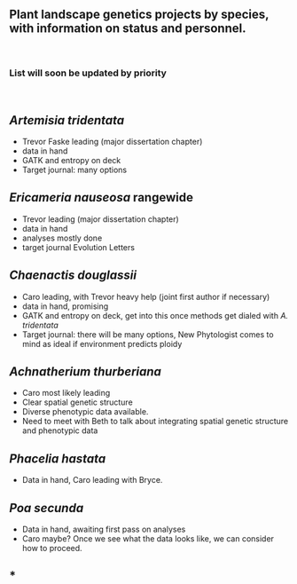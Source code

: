 ## Plant landscape genetics projects by species, with information on status and personnel. 

&nbsp;


### List will soon be updated by priority

&nbsp;

## *Artemisia tridentata*
- Trevor Faske leading (major dissertation chapter)
- data in hand
- GATK and entropy on deck
- Target journal: many options

## *Ericameria nauseosa* rangewide
- Trevor leading (major dissertation chapter)
- data in hand
- analyses mostly done
- target journal Evolution Letters

## *Chaenactis douglassii*
- Caro leading, with Trevor heavy help (joint first author if necessary)
- data in hand, promising
- GATK and entropy on deck, get into this once methods get dialed with *A. tridentata*
- Target journal: there will be many options, New Phytologist comes to mind as ideal if environment predicts ploidy

## *Achnatherium thurberiana*
- Caro most likely leading
- Clear spatial genetic structure
- Diverse phenotypic data available.
- Need to meet with Beth to talk about integrating spatial genetic structure and phenotypic data


## *Phacelia hastata*
- Data in hand, Caro leading with Bryce.


## *Poa secunda*
- Data in hand, awaiting first pass on analyses
- Caro maybe? Once we see what the data looks like, we can consider how to proceed.

## *